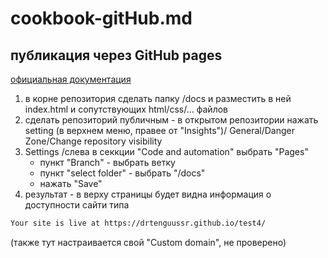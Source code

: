 # cookbook-gitHub.md

## публикация через GitHub pages

[официальная документация](https://docs.github.com/en/pages/getting-started-with-github-pages/configuring-a-publishing-source-for-your-github-pages-site)

1. в корне репозитория сделать папку /docs и разместить в ней  
index.html и сопутствующих html/css/... файлов
2. сделать репозиторий публичным - в открытом репозитории
нажать setting (в верхнем меню, правее от "Insights")/
General/Danger Zone/Change repository visibility
3. Settings /слева в секкции "Code and automation" выбрать "Pages"
    - пункт "Branch" - выбрать ветку
    - пункт "select folder" - выбрать "/docs"
    - нажать "Save"
4. результат - в верху страницы будет видна информация о доступности сайти типа

````html
Your site is live at https://drtenguussr.github.io/test4/
````

(также тут настраивается свой "Custom domain", не проверено)

